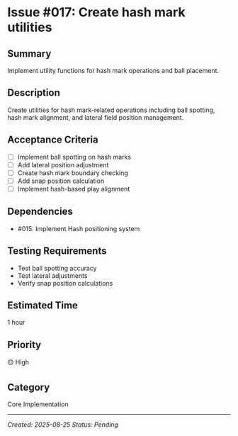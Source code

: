 # Issue #017: Create hash mark utilities

## Summary
Implement utility functions for hash mark operations and ball placement.

## Description
Create utilities for hash mark-related operations including ball spotting, hash mark alignment, and lateral field position management.

## Acceptance Criteria
- [ ] Implement ball spotting on hash marks
- [ ] Add lateral position adjustment
- [ ] Create hash mark boundary checking
- [ ] Add snap position calculation
- [ ] Implement hash-based play alignment

## Dependencies
- #015: Implement Hash positioning system

## Testing Requirements
- Test ball spotting accuracy
- Test lateral adjustments
- Verify snap position calculations

## Estimated Time
1 hour

## Priority
🟡 High

## Category
Core Implementation

---
*Created: 2025-08-25*
*Status: Pending*